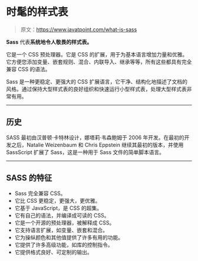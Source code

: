 # 时髦的样式表

> 原文：<https://www.javatpoint.com/what-is-sass>

**Sass** 代表**系统地令人敬畏的样式表。**

它是一个 CSS 预处理器。它是 CSS 的扩展，用于为基本语言增加力量和优雅。它方便您添加变量、嵌套规则、混合、内联导入、继承等等，所有这些都具有完全兼容 CSS 的语法。

Sass 是一种更稳定、更强大的 CSS 扩展语言，它干净、结构化地描述了文档的风格。通过保持大型样式表的良好组织和快速运行小型样式表，处理大型样式表非常有用。

* * *

## 历史

SASS 最初由汉普顿·卡特林设计，娜塔莉·韦森鲍姆于 2006 年开发。在最初的开发之后，Natalie Weizenbaum 和 Chris Eppstein 继续其最初的版本，并使用 SassScript 扩展了 Sass，这是一种用于 Sass 文件的简单脚本语言。

* * *

## SASS 的特征

*   Sass 完全兼容 CSS。
*   它比 CSS 更稳定，更强大，更优雅。
*   它基于 JavaScript，是 CSS 的超集。
*   它有自己的语法，并编译成可读的 CSS。
*   它是一个开源的预处理器，被解释成 CSS。
*   它支持语言扩展，如变量、嵌套和混合。
*   它为操纵颜色和其他值提供了许多有用的功能。
*   它提供了许多高级功能，如库的控制指令。
*   它提供格式良好、可定制的输出。